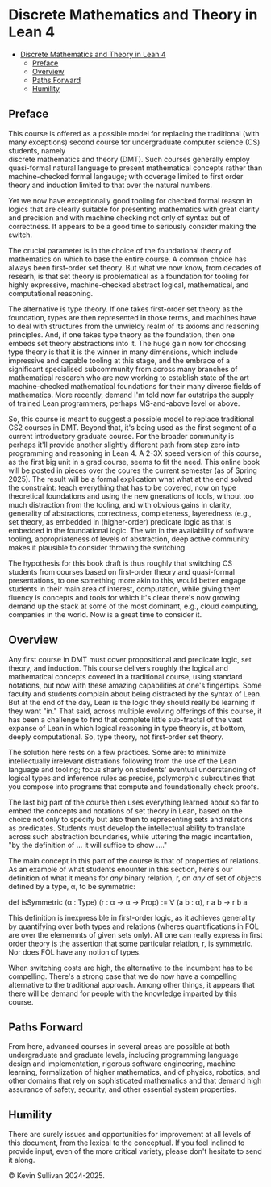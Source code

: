 # Discrete Mathematics and Theory in Lean 4

- [Discrete Mathematics and Theory in Lean 4](#discrete-mathematics-and-theory-in-lean-4)
  - [Preface](#preface)
  - [Overview](#overview)
  - [Paths Forward](#paths-forward)
  - [Humility](#humility)

## Preface

This course is offered as a possible model for replacing the traditional (with many
exceptions) second course for undergraduate computer science (CS) students, namely\
discrete mathematics and theory (DMT).  Such courses generally employ quasi-formal
natural language to present mathematical concepts rather than machine-checked formal
langauge; with coverage limited to first order theory and induction limited to that
over the natural numbers.

Yet we now have exceptionally good tooling for checked formal reason in logics that
are clearly suitable for presenting mathematics with great clarity and precision and
with machine checking not only of syntax but of correctness. It appears to be a good 
time to seriously consider making the switch.

The crucial parameter is in the choice of the foundational theory of mathematics on
which to base the entire course. A common choice has always been first-order set theory.
But what we now know, from decades of researh, is that set theory is problematical
as a foundation for tooling for highly expressive, machine-checked abstract logical,
mathematical, and computational reasoning.

The alternative is type theory. If one takes first-order set theory as the foundation,
types are then represented in those terms, and machines have to deal with structures
from the unwieldy realm of its axioms and reasoning principles. And, if one takes type
theory as the foundation, then one embeds set theory abstractions into it. The huge
gain now for choosing type theory is that it is the winner in many dimensions, which
include impressive and capable tooling at this stage, and the embrace of a significant
specialised subcommunity from across many branches of mathematical research who are
now working to establish state of the art machine-checked mathematical foundations
for their many diverse fields of mathematics. More recently, demand I'm told now far
outstrips the supply of trained Lean programmers, perhaps MS-and-above level or above.

So, this course is meant to suggest a possible model to replace traditional CS2 courses in
DMT.  Beyond that, it's being used as the first segment of a current introductory graduate
course. For the broader community is perhaps it'll provide another slightly different path
from step zero into programming and reasoning in Lean 4. A 2-3X speed version of this course,
as the first big unit in a grad course, seems to fit the need.  This online book will be
posted in pieces over the coures the current semester (as of Spring 2025). The result will
be a formal explication what what at the end solved the constraint: teach everything that
has to be covered, now on type theoretical foundations and using the new gnerations of
tools, without too much distraction from the tooling, and with obvious gains in clarity,
generality of abstractions, correctness, completeness, layeredness (e.g., set theory, as
embedded in (higher-order) predicate logic as that is embedded in the foundational logic.
The win in the availability of software tooling, appropriateness of levels of abstraction,
deep active community makes it plausible to consider throwing the switching. 

The hypothesis for this book draft is thus roughly that switching CS students from courses
based on first-order theory and quasi-formal presentations, to one something more akin to
this, would better engage students in their main area of interest, computation, while giving
them fluency is concepts and tools for which it's clear there's now growing demand up the
stack at some of the most dominant, e.g., cloud computing, companies in the world. Now is a
great time to consider it.

## Overview

Any first course in DMT must cover propositional and predicate logic, set theory, and induction.
This course delivers roughly the logical and mathematical concepts covered in a traditional course,
using standard notations, but now with these amazing capabilities at one's fingertips. Some faculty
and students complain about being distracted by the syntax of Lean. But at the end of the day, Lean
is the logic they should really be learning if they want "in." That said, across multiple evolving
offerings of this course, it has been a challenge to find that complete little sub-fractal of the
vast expanse of Lean in which logical reasoning in type theory is, at bottom, deeply computational.
So, type theory, not first-order set theory.

The solution here rests on a few practices. Some are: to minimize intellectually irrelevant
distrations following from the use of the Lean language and tooling; focus sharly on students'
eventual understanding of logical types and inference rules as precise, polymorphic subroutines
that you compose into programs that compute and foundationally check proofs.

The last big part of the course then uses everything learned about so far to embed the concepts
and notations of set theory in Lean, based on the choice not only to specify but also then to 
representing sets and relations as predicates. Students must develop the intellectual ability
to translate across such abstraction boundaries, while uttering the magic incantation, "by the
definition of ... it will suffice to show ...."

The main concept in this part of the course is that of properties of relations.
As an example of what students enounter in this section, here's our definition
of what it means for *any* binary relation, r, on *any* of set of objects defined
by a type, α, to be symmetric:

def isSymmetric (α : Type) (r : α → α → Prop) := ∀ (a b : α), r a b → r b a

This definition is inexpressible in first-order logic, as it achieves generality
by quantifying over both types and relations (wheres quantifications in FOL are
over the elememnts of given sets only). All one can really express in first order
theory is the assertion that some particular relation, r, is symmetric. Nor does
FOL have any notion of types.

When switching costs are high, the alternative to the incumbent has to be compelling.
There's a strong case that we do now have a compelling alternative to the traditional
approach. Among other things, it appears that there will be demand for people with the
knowledge imparted by this course.

## Paths Forward

From here, advanced courses in several areas are possible at both undergraduate and graduate levels,
including programming language design and implementation, rigorous software engineering, machine
learning, formalization of higher mathematics, and of physics, robotics, and other domains that
rely on sophisticated mathematics and that demand high assurance of safety, security, and other
essential system properties.

## Humility

There are surely issues and opportunities for improvement at all levels of this document, 
from the lexical to the conceptual. If you feel inclined to provide input, even of the more
critical variety, please don't hesitate to send it along.

&copy; Kevin Sullivan 2024-2025.
